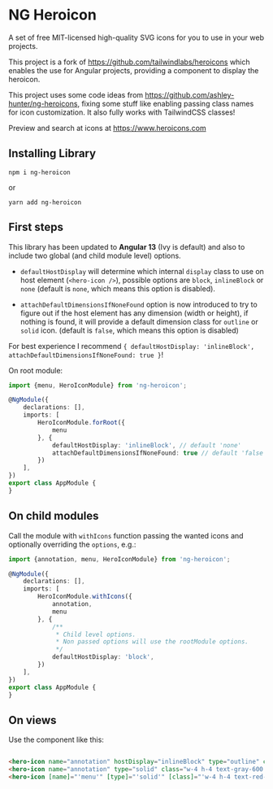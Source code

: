 # NG Heroicon

A set of free MIT-licensed high-quality SVG icons for you to use in your web projects.

This project is a fork of https://github.com/tailwindlabs/heroicons which enables the use for Angular projects,
providing a component to display the heroicon.

This project uses some code ideas from https://github.com/ashley-hunter/ng-heroicons, fixing some stuff like enabling
passing class names for icon customization. It also fully works with TailwindCSS classes!

Preview and search at icons at https://www.heroicons.com

## Installing Library

```
npm i ng-heroicon
```

or

```
yarn add ng-heroicon
```

## First steps

This library has been updated to **Angular 13** (Ivy is default) and also to include two global (and child module level)
options.

- `defaultHostDisplay` will determine which internal `display` class to use on host element (`<hero-icon />`), possible
  options are `block`, `inlineBlock` or `none` (default is `none`, which means this option is disabled).

- `attachDefaultDimensionsIfNoneFound` option is now introduced to try to figure out if the host element has any
  dimension (width or height), if nothing is found, it will provide a default dimension class for `outline` or `solid`
  icon. (default is `false`, which means this option is disabled)

For best experience I recommend `{ defaultHostDisplay: 'inlineBlock', attachDefaultDimensionsIfNoneFound: true }`!

On root module:

```typescript
import {menu, HeroIconModule} from 'ng-heroicon';

@NgModule({
    declarations: [],
    imports: [
        HeroIconModule.forRoot({
            menu
        }, {
            defaultHostDisplay: 'inlineBlock', // default 'none'
            attachDefaultDimensionsIfNoneFound: true // default 'false'
        })
    ],
})
export class AppModule {
}
```

## On child modules

Call the module with `withIcons` function passing the wanted icons and optionally overriding the `options`, e.g.:

```typescript
import {annotation, menu, HeroIconModule} from 'ng-heroicon';

@NgModule({
    declarations: [],
    imports: [
        HeroIconModule.withIcons({
            annotation,
            menu
        }, {
            /**
             * Child level options.
             * Non passed options will use the rootModule options.
             */
            defaultHostDisplay: 'block',
        })
    ],
})
export class AppModule {
}
```

## On views

Use the component like this:

```html

<hero-icon name="annotation" hostDisplay="inlineBlock" type="outline" class="w-6 h-6"></hero-icon>
<hero-icon name="annotation" type="solid" class="w-4 h-4 text-gray-600 hover:text-gray-500"></hero-icon>
<hero-icon [name]="'menu'" [type]="'solid'" [class]="'w-4 h-4 text-red-900'"></hero-icon>
```
